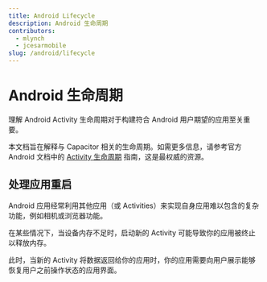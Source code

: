 ```yaml
---
title: Android Lifecycle
description: Android 生命周期
contributors:
  - mlynch
  - jcesarmobile
slug: /android/lifecycle
---
```


# Android 生命周期

理解 Android Activity 生命周期对于构建符合 Android 用户期望的应用至关重要。

本文档旨在解释与 Capacitor 相关的生命周期。如需更多信息，请参考官方 Android 文档中的 [Activity 生命周期](https://developer.android.com/guide/components/activities/activity-lifecycle.html) 指南，这是最权威的资源。

## 处理应用重启

Android 应用经常利用其他应用（或 Activities）来实现自身应用难以包含的复杂功能，例如相机或浏览器功能。

在某些情况下，当设备内存不足时，启动新的 Activity 可能导致你的应用被终止以释放内存。

此时，当新的 Activity 将数据返回给你的应用时，你的应用需要向用户展示能够恢复用户之前操作状态的应用界面。